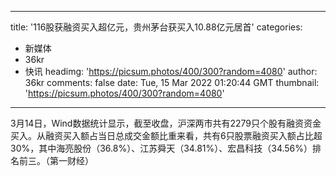 
---
title: '116股获融资买入超亿元，贵州茅台获买入10.88亿元居首'
categories: 
 - 新媒体
 - 36kr
 - 快讯
headimg: 'https://picsum.photos/400/300?random=4080'
author: 36kr
comments: false
date: Tue, 15 Mar 2022 01:20:44 GMT
thumbnail: 'https://picsum.photos/400/300?random=4080'
---

<div>   
3月14日，Wind数据统计显示，截至收盘，沪深两市共有2279只个股有融资资金买入。从融资买入额占当日总成交金额比重来看，共有6只股票融资买入额占比超30%，其中海亮股份（36.8%）、江苏舜天（34.81%）、宏昌科技（34.56%）排名前三。（第一财经）  
</div>
            